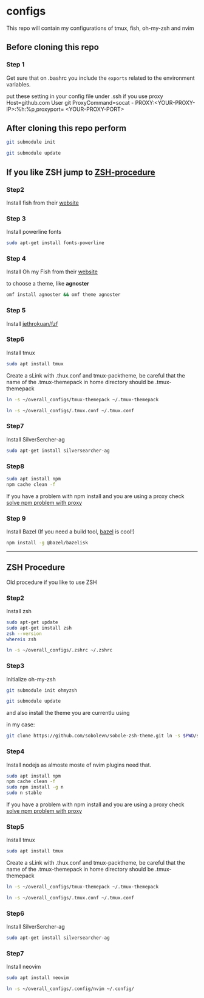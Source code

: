 # configs
This repo will contain my configurations of tmux, fish, oh-my-zsh and nvim


## Before cloning this repo

### Step 1

Get sure that on .bashrc you include the `exports` related to the environment variables.

put these setting in your config file under .ssh if you use proxy
Host=github.com
User git
ProxyCommand=socat - PROXY:\<YOUR-PROXY-IP\>:%h:%p,proxyport= \<YOUR-PROXY-PORT\>

## After cloning this repo perform

```bash
git submodule init
```
```bash
git submodule update
```

## If you like ZSH jump to [ZSH-procedure](#zsh-procedure)

### Step2

Install fish from their [website](https://fishshell.com/)

### Step 3 

Install powerline fonts
```bash
sudo apt-get install fonts-powerline
```

### Step 4

Install Oh my Fish from their [website](https://github.com/oh-my-fish/oh-my-fish)

to choose a theme, like **agnoster**

```bash
omf install agnoster && omf theme agnoster
```

### Step 5

Install [jethrokuan/fzf](https://github.com/jethrokuan/fzf)

### Step6

Install tmux
```bash
sudo apt install tmux
```

Create a sLink with .thux.conf and tmux-packtheme, be careful that the name of the .tmux-themepack in home directory should be .tmux-themepack

```bash
ln -s ~/overall_configs/tmux-themepack ~/.tmux-themepack
```

```bash
ln -s ~/overall_configs/.tmux.conf ~/.tmux.conf
```
### Step7

Install SilverSercher-ag

```bash
sudo apt-get install silversearcher-ag
```
### Step8

```bash
sudo apt install npm
npm cache clean -f
```
If you have a problem with npm install and you are using a proxy check [solve npm problem with proxy](https://stackoverflow.com/questions/7559648/is-there-a-way-to-make-npm-install-the-command-to-work-behind-proxy)

### Step 9 

Install Bazel (If you need a build tool, [bazel](https://bazel.build/) is cool!)

```bash
npm install -g @bazel/bazelisk
```

---

## ZSH Procedure

Old procedure if you like to use ZSH

### Step2

Install zsh
```bash
sudo apt-get update
sudo apt-get install zsh
zsh --version
whereis zsh
```

```bash
ln -s ~/overall_configs/.zshrc ~/.zshrc
```
### Step3

Initialize oh-my-zsh

```bash
git submodule init ohmyzsh
```

```bash
git submodule update
```

and also install the theme you are currentlu using

in my case:
```bash
git clone https://github.com/sobolevn/sobole-zsh-theme.git ln -s $PWD/sobole-zsh-theme/sobole.zsh-theme ~/.oh-my-zsh/custom/themes/sobole.zsh-theme
```

### Step4

Install nodejs as almoste moste of nvim plugins need that.

```bash
sudo apt install npm
npm cache clean -f
sudo npm install -g n
sudo n stable
```

If you have a problem with npm install and you are using a proxy check [solve npm problem with proxy](https://stackoverflow.com/questions/7559648/is-there-a-way-to-make-npm-install-the-command-to-work-behind-proxy)

### Step5

Install tmux
```bash
sudo apt install tmux
```

Create a sLink with .thux.conf and tmux-packtheme, be careful that the name of the .tmux-themepack in home directory should be .tmux-themepack

```bash
ln -s ~/overall_configs/tmux-themepack ~/.tmux-themepack
```

```bash
ln -s ~/overall_configs/.tmux.conf ~/.tmux.conf
```
### Step6

Install SilverSercher-ag

```bash
sudo apt-get install silversearcher-ag
```

### Step7

Install neovim

```bash
sudo apt install neovim
```


```bash
ln -s ~/overall_configs/.config/nvim ~/.config/
```
